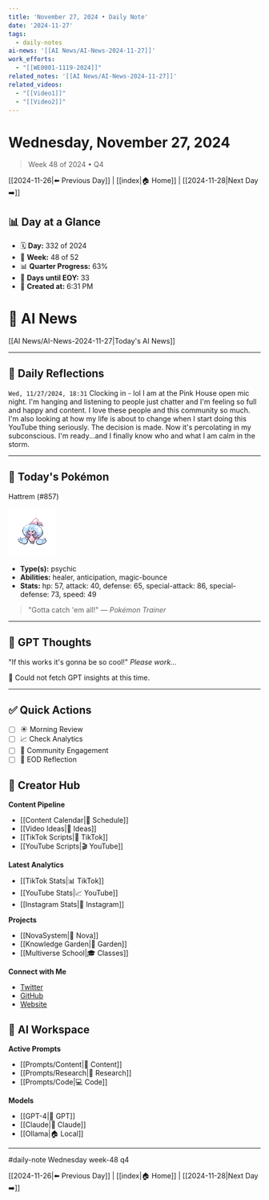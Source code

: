 ```yaml
---
title: 'November 27, 2024 • Daily Note'
date: '2024-11-27'
tags:
  - daily-notes
ai-news: '[[AI News/AI-News-2024-11-27]]'
work_efforts:
  - "[[WE0001-1119-2024]]"
related_notes: '[[AI News/AI-News-2024-11-27]]'
related_videos:
  - "[[Video1]]"
  - "[[Video2]]"
---
```

# Wednesday, November 27, 2024
> Week 48 of 2024 • Q4

[[2024-11-26|⬅️ Previous Day]] | [[index|🏠 Home]] | [[2024-11-28|Next Day ➡️]]

## 📊 Day at a Glance
- 🗓️ **Day:** 332 of 2024
- 📅 **Week:** 48 of 52
- 📊 **Quarter Progress:** 63%
- 🎯 **Days until EOY:** 33
- 🔄 **Created at:** 6:31 PM

# 📰 AI News
[[AI News/AI-News-2024-11-27|Today's AI News]]

---

## 📝 Daily Reflections

`Wed, 11/27/2024, 18:31`
Clocking in - lol
I am at the Pink House open mic night. I'm hanging and listening to people just chatter and I'm feeling so full and happy and content. I love these people and this community so much. I'm also looking at how my life is about to change when I start doing this YouTube thing seriously. 
The decision is made. Now it's percolating in my subconscious. I'm ready...and I finally know who and what I am calm in the storm.

---

## 🐾 Today's Pokémon

Hattrem (#857)

![Hattrem Sprite](https://raw.githubusercontent.com/PokeAPI/sprites/master/sprites/pokemon/857.png)

- **Type(s):** psychic
- **Abilities:** healer, anticipation, magic-bounce
- **Stats:** hp: 57, attack: 40, defense: 65, special-attack: 86, special-defense: 73, speed: 49

> "Gotta catch 'em all!" — *Pokémon Trainer*
    

---

## 🤖 GPT Thoughts

"If this works it's gonna be so cool!"
*Please work...*

🤖 Could not fetch GPT insights at this time.


---

## ✅ Quick Actions
- [ ] ☀️ Morning Review
- [ ] 📈 Check Analytics
- [ ] 🤝 Community Engagement
- [ ] 🌙 EOD Reflection

## 📱 Creator Hub
**Content Pipeline**
- [[Content Calendar|📅 Schedule]]
- [[Video Ideas|🎥 Ideas]]
- [[TikTok Scripts|📝 TikTok]]
- [[YouTube Scripts|🎬 YouTube]]

**Latest Analytics**
- [[TikTok Stats|📊 TikTok]]
- [[YouTube Stats|📈 YouTube]]
- [[Instagram Stats|📸 Instagram]]

**Projects**
- [[NovaSystem|🤖 Nova]]
- [[Knowledge Garden|🌳 Garden]]
- [[Multiverse School|🎓 Classes]]

**Connect with Me**
- [Twitter](https://twitter.com/yourusername)
- [GitHub](https://github.com/yourusername)
- [Website](https://yourwebsite.com)

## 🤖 AI Workspace
**Active Prompts**
- [[Prompts/Content|📝 Content]]
- [[Prompts/Research|🔬 Research]]
- [[Prompts/Code|💻 Code]]

**Models**
- [[GPT-4|💬 GPT]]
- [[Claude|🧠 Claude]]
- [[Ollama|🏠 Local]]

---

#daily-note  Wednesday week-48 q4

[[2024-11-26|⬅️ Previous Day]] | [[index|🏠 Home]] | [[2024-11-28|Next Day ➡️]]
